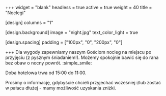 +++
widget = "blank"
headless = true
active = true
weight = 40
title = "Noclegi"

[design]
  columns = "1"

[design.background]
  image = "night.jpg"
  text_color_light = true

[design.spacing]
  padding = ["100px", "0", "200px", "0"]

+++
Dla wygody zapewniamy naszym Gościom nocleg na miejscu po przyjęciu (z pysznym śniadaniem!).
Możemy spokojnie bawić się do rana bez obaw o nocny powrót. :simple_smile:

Doba hotelowa trwa od 15:00 do 11:00.

Prosimy o informację, gdybyście chcieli przyjechać wcześniej i/lub zostać w pałacu dłużej - mamy możliwość uzyskania zniżki.
